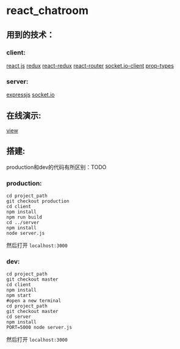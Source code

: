 # react_chatroom

## 用到的技术：
### client: 
[react js](https://reactjs.org/) [redux](https://github.com/reactjs/redux) [react-redux](https://github.com/reactjs/react-redux) [react-router](https://github.com/ReactTraining/react-router) [socket.io-client](https://socket.io/) [prop-types](https://github.com/facebook/prop-types) 

### server:
[expressjs](http://expressjs.com/) [socket.io](https://socket.io/)

## 在线演示:

[view](TODO)


## 搭建:
production和dev的代码有所区别：TODO
### production:
```
cd project_path
git checkout production
cd client
npm install
npm run build
cd ../server
npm install
node server.js
```
然后打开 `localhost:3000`


### dev:
```
cd project_path
git checkout master
cd client
npm install
npm start
#open a new terminal
cd project_path
git checkout master
cd server
npm install
PORT=5000 node server.js
```
然后打开 `localhost:3000`



